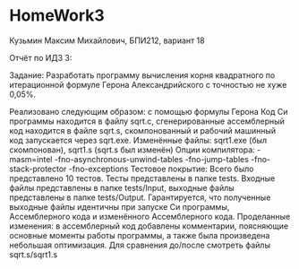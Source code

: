 # HomeWork3
Кузьмин Максим Михайлович, БПИ212, вариант 18

Отчёт по ИДЗ 3:


Задание:
Разработать программу вычисления корня квадратного по итерационной формуле Герона Александрийского с точностью не хуже 0,05%.

Реализовано следующим образом: с помощью формулы Герона
Код Си программы находится в файлу sqrt.c, сгенерированные ассемблерный код находится в файле sqrt.s, скомпонованный и рабочий машинный код запускается через sqrt.exe.
Изменённые файлы: sqrt1.exe (был скомпонован), sqrt1.s (sqrt.s был изменён)
Опции компилятора: -masm=intel -fno-asynchronous-unwind-tables -fno-jump-tables -fno-stack-protector -fno-exceptions
Тестовое покрытие: Всего было представлено 10 тестов. Тесты представлены в папке tests. Входные файлы представлены в папке tests/Input, выходные файлы представлены в папке tests/Output. Гарантируется, что полученные выходные файлы идентичны при запуске Си программы, Ассемблерного кода и изменённого Ассемблерного кода.
Проделанные изменения: в ассемблерный код добавлены комментарии, поясняющие основные моменты работы программы, а также была произведена небольшая оптимизация. Для сравнения до/после смотреть файлы sqrt.s/sqrt1.s
